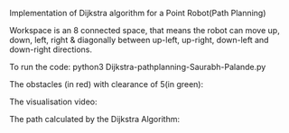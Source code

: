 Implementation of Dijkstra algorithm for a Point Robot(Path Planning)

Workspace is an 8 connected space, that means the robot can move up, down, left, right & diagonally between up-left, up-right, down-left and down-right directions.

To run the code:
    python3 Dijkstra-pathplanning-Saurabh-Palande.py

The obstacles (in red) with clearance of 5(in green):

The visualisation video:

The path calculated by the Dijkstra Algorithm:



